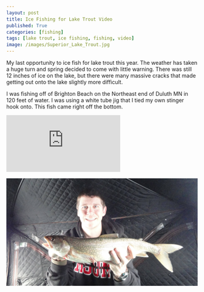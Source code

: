```yaml
---
layout: post
title: Ice Fishing for Lake Trout Video
published: True
categories: [fishing]
tags: [lake trout, ice fishing, fishing, video]
image: /images/Superior_Lake_Trout.jpg
---
```


<style>.parallax-background {background: url("/images/Superior_Lake_Trout.jpg");}</style>

My last opportunity to ice fish for lake trout this year. The weather has taken a huge turn and spring decided to come with little warning. There was still 12 inches of ice on the lake, but there were many massive cracks that made getting out onto the lake slightly more difficult.

I was fishing off of Brighton Beach on the Northeast end of Duluth MN in 120 feet of water. I was using a white tube jig that I tied my own stinger hook onto. This fish came right off the bottom.

<div class="video">
  <div class="video-wrapper">
      <iframe src="http://www.youtube.com/embed/xNv6j5CNuwc?showinfo=0&iv_load_policy=3&controls=0" frameborder="0" allowfullscreen></iframe>
  </div>
</div>

<a href="/images/Superior_Lake_Trout.jpg" data-lightbox="Lake Superior Laker" data-title="Lake Superior Laker"><img class="centered" src="/images/Superior_Lake_Trout.jpg" alt="Lake Superior Laker"></a>
